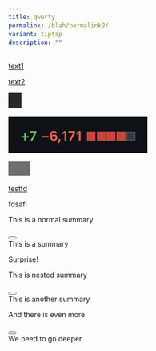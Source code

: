 ```yaml
---
title: qwerty
permalink: /blah/permalink2/
variant: tiptap
description: ""
---
```

<p><a href="link1-1-modified" rel="noopener noreferrer nofollow" target="_blank">text1</a></p><p><a href="link2-2-modifyed" rel="noopener noreferrer nofollow" target="_blank">text2</a></p><div class="isomer-image-wrapper"><img alt="this is alt text 2" src="/images/Screenshot_2023_11_21_at_7_10_41_PM.png"></div><p></p><div class="isomer-image-wrapper"><img alt="image3" src="/images/Screenshot_2023_11_07_at_5_15_38_PM.png"></div><p></p><div class="isomer-image-wrapper"><img alt="last image" src="/images/fghdshghfdghdgfh.png"></div><p></p><p><a href="/files/Dsafdsfasdfa/test1dsa.pdf" rel="noopener noreferrer nofollow" target="_blank">testfd</a></p><p>fdsafl</p>

<p>This is a normal summary</p>
<div class="details is-open" data-type="details"><button type="button"></button><div><summary>This is a summary</summary><div data-type="detailsContent"><p>Surprise!</p></div></div></div>

<p>This is nested summary</p>
<div class="details is-open" open="" data-type="details"><button type="button"></button><div><summary>This is another summary</summary><div data-type="detailsContent"><p>And there is even more.</p><div class="details" data-type="details"><button type="button"></button><div><summary>We need to go deeper</summary><div data-type="detailsContent" hidden="hidden"><p>Booya!</p></div></div></div></div></div></div>